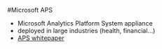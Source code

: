 #Microsoft APS
>
- Microsoft Analytics Platform System appliance
- deployed in large industries (health, financial...)
- [APS whitepaper](http://www.microsoft.com/en-US/server-cloud/products/analytics-platform-system/)
